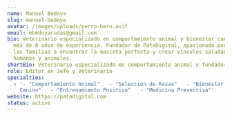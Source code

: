 ```yaml
---
name: Manuel Bedoya
slug: manuel-bedoya
avatar: /images/uploads/perro-hero.avif
email: mbedoyarudas@gmail.com
bio: Veterinario especializado en comportamiento animal y bienestar canino con
  más de 8 años de experiencia. Fundador de PataDigital, apasionado por ayudar a
  las familias a encontrar la mascota perfecta y crear vínculos saludables entre
  humanos y animales.
shortBio: Veterinario especializado en comportamiento animal y fundador de PataDigital.
role: Editor en Jefe y Veterinario
specialties:
  - '- "Comportamiento Animal"   - "Selección de Razas"   - "Bienestar
    Canino"   - "Entrenamiento Positivo"   - "Medicina Preventiva"'
website: https://patadigital.com
status: active
---
```

